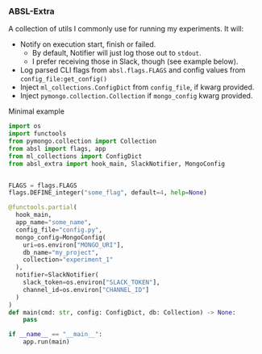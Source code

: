 ### ABSL-Extra

A collection of utils I commonly use for running my experiments.
It will:
- Notify on execution start, finish or failed.
  - By default, Notifier will just log those out to `stdout`.
  - I prefer receiving those in Slack, though (see example below).
- Log parsed CLI flags from `absl.flags.FLAGS` and config values from `config_file:get_config()`
- Inject `ml_collections.ConfigDict` from `config_file`, if kwarg provided.
- Inject `pymongo.collection.Collection` if `mongo_config` kwarg provided.

Minimal example
```python
import os
import functools
from pymongo.collection import Collection
from absl import flags, app
from ml_collections import ConfigDict
from absl_extra import hook_main, SlackNotifier, MongoConfig


FLAGS = flags.FLAGS
flags.DEFINE_integer("some_flag", default=4, help=None)

@functools.partial(
  hook_main,
  app_name="some_name",
  config_file="config.py",
  mongo_config=MongoConfig(
    uri=os.environ["MONGO_URI"], 
    db_name="my_project", 
    collection="experiment_1"
  ),
  notifier=SlackNotifier(
    slack_token=os.environ["SLACK_TOKEN"], 
    channel_id=os.environ["CHANNEL_ID"]
  )
)
def main(cmd: str, config: ConfigDict, db: Collection) -> None:
    pass

if __name__ == "__main__":
    app.run(main)
```

